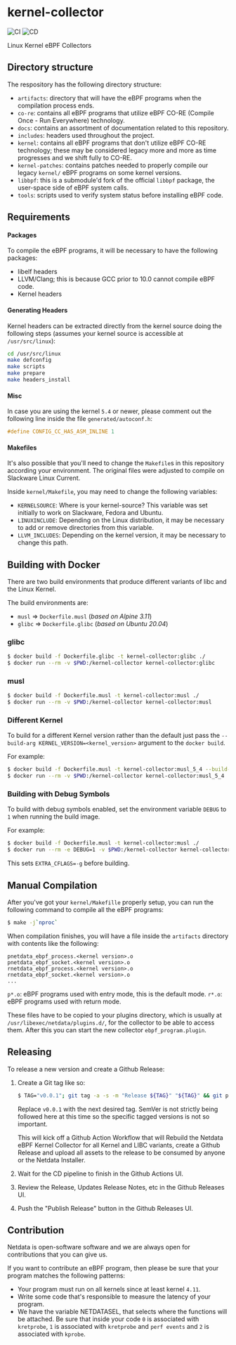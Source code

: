 # kernel-collector

![CI](https://github.com/netdata/kernel-collector/workflows/CI/badge.svg)
![CD](https://github.com/netdata/kernel-collector/workflows/CD/badge.svg)

Linux Kernel eBPF Collectors

## Directory structure

The respository has the following directory structure:

- `artifacts`: directory that will have the eBPF programs when the compilation
  process ends.
- `co-re`: contains all eBPF programs that utilize eBPF CO-RE (Compile Once -
  Run Everywhere) technology.
- `docs`: contains an assortment of documentation related to this repository.
- `includes`: headers used throughout the project.
- `kernel`: contains all eBPF programs that don't utilize eBPF CO-RE
  technology; these may be considered legacy more and more as time progresses
  and we shift fully to CO-RE.
- `kernel-patches`: contains patches needed to properly compile our legacy
  `kernel/` eBPF programs on some kernel versions.
- `libbpf`: this is a submodule'd fork of the official `libbpf` package, the
  user-space side of eBPF system calls.
- `tools`: scripts used to verify system status before installing eBPF code.

## Requirements

#### Packages

To compile the eBPF programs, it will be necessary to have the following
packages:

- libelf headers
- LLVM/Clang; this is because GCC prior to 10.0 cannot compile eBPF code.
- Kernel headers

#### Generating Headers

Kernel headers can be extracted directly from the kernel source doing the
following steps (assumes your kernel source is accessible at `/usr/src/linux`):

```bash
cd /usr/src/linux
make defconfig
make scripts
make prepare
make headers_install
```

#### Misc

In case you are using the kernel `5.4` or newer, please comment out the
following line inside the file `generated/autoconf.h`:

```c
#define CONFIG_CC_HAS_ASM_INLINE 1
```

#### Makefiles

It's also possible that you'll need to change the `Makefile`s in this
repository according your environment. The original files were adjusted to
compile on Slackware Linux Current.

Inside `kernel/Makefile`, you may need to change the following variables:

- `KERNELSOURCE`: Where is your kernel-source? This variable was set initially
  to work on Slackware, Fedora and Ubuntu.
- `LINUXINCLUDE`: Depending on the Linux distribution, it may be necessary to
  add or remove directories from this variable.
- `LLVM_INCLUDES`: Depending on the kernel version, it may be necessary to
  change this path.

## Building with Docker

There are two build environments that produce different variants of libc and
the Linux Kernel.

The build environments are:

- `musl`  => `Dockerfile.musl` (_based on Alpine 3.11_)
- `glibc` => `Dockerfile.glibc` (_based on Ubuntu 20.04_)

### glibc

```sh
$ docker build -f Dockerfile.glibc -t kernel-collector:glibc ./
$ docker run --rm -v $PWD:/kernel-collector kernel-collector:glibc
```

### musl

```sh
$ docker build -f Dockerfile.musl -t kernel-collector:musl ./
$ docker run --rm -v $PWD:/kernel-collector kernel-collector:musl
```

### Different Kernel

To build for a different Kernel version rather than the default just pass the
`--build-arg KERNEL_VERSION=<kernel_version>` argument to the `docker build`.

For example:

```sh
$ docker build -f Dockerfile.musl -t kernel-collector:musl_5_4 --build--arg KERNEL_VERSION=5.4.18 ./
$ docker run --rm -v $PWD:/kernel-collector kernel-collector:musl_5_4
```

### Building with Debug Symbols

To build with debug symbols enabled, set the environment variable `DEBUG` to `1`
when running the build image.

For example:

```sh
$ docker build -f Dockerfile.musl -t kernel-collector:musl ./
$ docker run --rm -e DEBUG=1 -v $PWD:/kernel-collector kernel-collector:musl
```

This sets `EXTRA_CFLAGS=-g` before building.

## Manual Compilation

After you've got your `kernel/Makefille` properly setup, you can run the
following command to compile all the eBPF programs:

```bash
$ make -j`nproc`
```

When compilation finishes, you will have a file inside the `artifacts`
directory with contents like the following:

```
pnetdata_ebpf_process.<kernel version>.o
pnetdata_ebpf_socket.<kernel version>.o
rnetdata_ebpf_process.<kernel version>.o
rnetdata_ebpf_socket.<kernel version>.o
...
```

`p*.o`: eBPF programs used with entry mode, this is the default mode.
`r*.o`: eBPF programs used with return mode.

These files have to be copied to your plugins directory, which is usually at
`/usr/libexec/netdata/plugins.d/`, for the collector to be able to access them.
After this you can start the new collector `ebpf_program.plugin`.

## Releasing

To release a new version and create a Github Release:

1. Create a Git tag like so:

   ```sh
   $ TAG="v0.0.1"; git tag -a -s -m "Release ${TAG}" "${TAG}" && git push origin "${TAG}"
   ```

   Replace `v0.0.1` with the next desired tag. SemVer is not strictly being
   followed here at this time so the specific tagged versions is not so
   important.

   This will kick off a Github Action Workflow that will Rebuild the Netdata
   eBPF Kernel Collector for all Kernel and LIBC variants, create a Github
   Release and upload all assets to the release to be consumed by anyone or the
   Netdata Installer.

2. Wait for the CD pipeline to finish in the Github Actions UI.
3. Review the Release, Updates Release Notes, etc in the Github Releases UI.
4. Push the "Publish Release" button in the Github Releases UI.

## Contribution

Netdata is open-software software and we are always open for contributions that
you can give us.

If you want to contribute an eBPF program, then please be sure that your
program matches the following patterns:

- Your program must run on all kernels since at least kernel `4.11`.
- Write some code that's responsible to measure the latency of your program.
- We have the variable NETDATASEL, that selects where the functions will be
  attached. Be sure that inside your code `0` is associated with `kretprobe`,
  `1` is associated with `kretprobe` and `perf events` and `2` is associated
  with `kprobe`.
